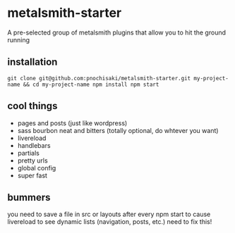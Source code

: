 # metalsmith-starter
A pre-selected group of metalsmith plugins that allow you to hit the ground running

## installation
`git clone git@github.com:pnochisaki/metalsmith-starter.git my-project-name && cd my-project-name
npm install
npm start`

## cool things
* pages and posts (just like wordpress)
* sass bourbon neat and bitters (totally optional, do whtever you want)
* livereload
* handlebars
* partials
* pretty urls
* global config
* super fast

## bummers
you need to save a file in src or layouts after every npm start to cause livereload to see dynamic lists (navigation, posts, etc.) need to fix this!